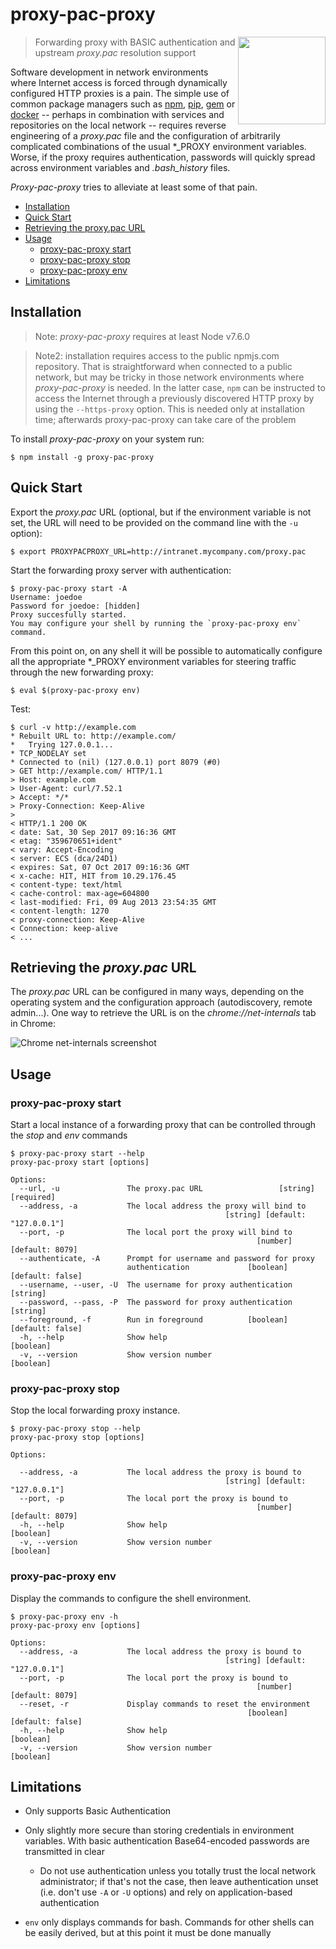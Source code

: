 # proxy-pac-proxy

<img src="https://user-images.githubusercontent.com/13051155/31047761-b81f3b34-a610-11e7-849d-6ca9924c93a6.png" height="140" align="right">

> Forwarding proxy with BASIC authentication and upstream *proxy.pac*
> resolution support

Software development in network environments where Internet access is
forced through dynamically configured HTTP proxies is a pain. The
simple use of common package managers such as
[npm](https://www.npmjs.com/),
[pip](https://pypi.python.org/pypi/pip), [gem](https://rubygems.org/)
or [docker](https://www.docker.com/) -- perhaps in combination with
services and repositories on the local network -- requires reverse
engineering of a *proxy.pac* file and the configuration of arbitrarily
complicated combinations of the usual *_PROXY environment
variables. Worse, if the proxy requires authentication, passwords will
quickly spread across environment variables and *.bash_history* files.

*Proxy-pac-proxy* tries to alleviate at least some of that pain.

 * [Installation](#installation)
 * [Quick Start](#quick-start)
 * [Retrieving the proxy.pac URL](#retrieving-the-proxypac-url)
 * [Usage](#usage)
   * [proxy-pac-proxy start](#proxy-pac-proxy-start)
   * [proxy-pac-proxy stop](#proxy-pac-proxy-stop)
   * [proxy-pac-proxy env](#proxy-pac-proxy-env)
 * [Limitations](#limitations)

## Installation

> Note: *proxy-pac-proxy* requires at least Node v7.6.0

> Note2: installation requires access to the public npmjs.com
> repository. That is straightforward when connected to a public
> network, but may be tricky in those network environments where
> *proxy-pac-proxy* is needed. In the latter case, `npm` can be
> instructed to access the Internet through a previously discovered
> HTTP proxy by using the `--https-proxy` option. This is needed only
> at installation time; afterwards proxy-pac-proxy can take care of
> the problem

To install *proxy-pac-proxy* on your system run:

```
$ npm install -g proxy-pac-proxy
```


## Quick Start

Export the *proxy.pac* URL (optional, but if the environment variable
is not set, the URL will need to be provided on the command line with
the `-u` option):

```
$ export PROXYPACPROXY_URL=http://intranet.mycompany.com/proxy.pac
```

Start the forwarding proxy server with authentication:

```
$ proxy-pac-proxy start -A
Username: joedoe
Password for joedoe: [hidden]
Proxy succesfully started.
You may configure your shell by running the `proxy-pac-proxy env` command.
```

From this point on, on any shell it will be possible to automatically
configure all the appropriate *_PROXY environment variables for
steering traffic through the new forwarding proxy:

```
$ eval $(proxy-pac-proxy env)
```

Test:

```
$ curl -v http://example.com
* Rebuilt URL to: http://example.com/
*   Trying 127.0.0.1...
* TCP_NODELAY set
* Connected to (nil) (127.0.0.1) port 8079 (#0)
> GET http://example.com/ HTTP/1.1
> Host: example.com
> User-Agent: curl/7.52.1
> Accept: */*
> Proxy-Connection: Keep-Alive
> 
< HTTP/1.1 200 OK
< date: Sat, 30 Sep 2017 09:16:36 GMT
< etag: "359670651+ident"
< vary: Accept-Encoding
< server: ECS (dca/24D1)
< expires: Sat, 07 Oct 2017 09:16:36 GMT
< x-cache: HIT, HIT from 10.29.176.45
< content-type: text/html
< cache-control: max-age=604800
< last-modified: Fri, 09 Aug 2013 23:54:35 GMT
< content-length: 1270
< proxy-connection: Keep-Alive
< Connection: keep-alive
< ...
```


## Retrieving the *proxy.pac* URL

The *proxy.pac* URL can be configured in many ways, depending on the
operating system and the configuration approach (autodiscovery, remote
admin...). One way to retrieve the URL is on the
*chrome://net-internals* tab in Chrome:

![Chrome net-internals screenshot](https://user-images.githubusercontent.com/13051155/31044770-b59dc0aa-a5d5-11e7-931c-0f0b0ceb3f8c.png)


## Usage

### proxy-pac-proxy start

Start a local instance of a forwarding proxy that can be controlled
through the *stop* and *env* commands

```
$ proxy-pac-proxy start --help
proxy-pac-proxy start [options]

Options:
  --url, -u               The proxy.pac URL                 [string] [required]
  --address, -a           The local address the proxy will bind to
                                                [string] [default: "127.0.0.1"]
  --port, -p              The local port the proxy will bind to
                                                       [number] [default: 8079]
  --authenticate, -A      Prompt for username and password for proxy
                          authentication             [boolean] [default: false]
  --username, --user, -U  The username for proxy authentication        [string]
  --password, --pass, -P  The password for proxy authentication        [string]
  --foreground, -f        Run in foreground          [boolean] [default: false]
  -h, --help              Show help                                   [boolean]
  -v, --version           Show version number                         [boolean]
```

### proxy-pac-proxy stop

Stop the local forwarding proxy instance.

```
$ proxy-pac-proxy stop --help
proxy-pac-proxy stop [options]

Options:

  --address, -a           The local address the proxy is bound to
                                                [string] [default: "127.0.0.1"]
  --port, -p              The local port the proxy is bound to
                                                       [number] [default: 8079]
  -h, --help              Show help                                   [boolean]
  -v, --version           Show version number                         [boolean]
```


### proxy-pac-proxy env

Display the commands to configure the shell environment.

```
$ proxy-pac-proxy env -h
proxy-pac-proxy env [options]

Options:
  --address, -a           The local address the proxy is bound to
                                                [string] [default: "127.0.0.1"]
  --port, -p              The local port the proxy is bound to
                                                       [number] [default: 8079]
  --reset, -r             Display commands to reset the environment
                                                     [boolean] [default: false]
  -h, --help              Show help                                   [boolean]
  -v, --version           Show version number                         [boolean]
```

## Limitations

 * Only supports Basic Authentication

 * Only slightly more secure than storing credentials in environment
   variables. With basic authentication Base64-encoded passwords are
   transmitted in clear

     * Do not use authentication unless you totally trust the local
       network administrator; if that's not the case, then leave
       authentication unset (i.e. don't use `-A` or `-U` options) and
       rely on application-based authentication

 * `env` only displays commands for bash. Commands for other shells
   can be easily derived, but at this point it must be done manually
